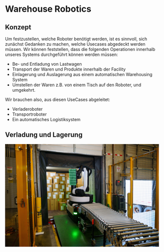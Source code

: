 # Warehouse Robotics

## Konzept

Um festzustellen, welche Roboter benötigt werden, ist es sinnvoll, sich zunächst Gedanken zu machen, 
welche Usecases abgedeckt werden müssen. Wir können feststellen, dass die folgenden Operationen 
innerhalb unseres Systems durchgeführt können werden müssen:
- Be- und Entladung von Lastwagen
- Transport der Waren und Produkte innerhalb der Facility
- Einlagerung und Auslagerung aus einem automatischen Warehousing System
- Umstellen der Waren z.B. von einem Tisch auf den Roboter, und umgekehrt.

Wir brauchen also, aus diesen UseCases abgeleitet:
- Verladeroboter
- Transportroboter
- Ein automatisches Logistiksystem

## Verladung und Lagerung
![stretch unloading something](./images/stretch-unloading.jpg)

